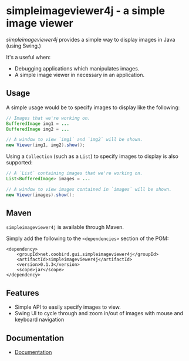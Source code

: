 # simpleimageviewer4j - a simple image viewer

*simpleimageviewer4j* provides a simple way to display images in Java (using Swing.)

It's a useful when:

* Debugging applications which manipulates images.
* A simple image viewer in necessary in an application.


## Usage

A simple usage would be to specify images to display like the following:

```java
// Images that we're working on.
BufferedImage img1 = ...
BufferedImage img2 = ...

// A window to view `img1` and `img2` will be shown.
new Viewer(img1, img2).show();
```

Using a `Collection` (such as a `List`) to specify images to display is also supported:

```java
// A `List` containing images that we're working on.
List<BufferedImage> images = ...

// A window to view images contained in `images` will be shown.
new Viewer(images).show();
```


## Maven

`simpleimageviewer4j` is available through Maven.

Simply add the following to the `<dependencies>` section of the POM:

```
<dependency>
	<groupId>net.coobird.gui.simpleimageviewer4j</groupId>
	<artifactId>simpleimageviewer4j</artifactId>
	<version>0.1.3</version>
	<scope>jar</scope>
</dependency>
```

## Features

* Simple API to easily specify images to view.
* Swing UI to cycle through and zoom in/out of images with mouse and keyboard navigation

## Documentation

* [Documentation](https://coobird.github.io/simpleimageviewer4j/javadoc/0.1.3/)
